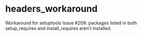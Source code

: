 headers_workaround
==================

Workaround for setuptools Issue #209: packages listed in both setup_requires and install_requires aren't installed.
